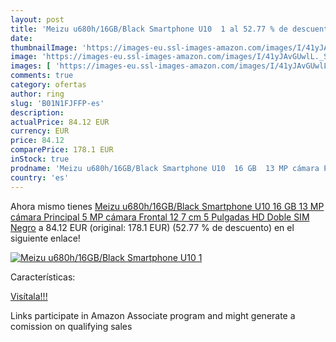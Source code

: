 ```yaml
---
layout: post
title: 'Meizu u680h/16GB/Black Smartphone U10  1 al 52.77 % de descuento'
date: 
thumbnailImage: 'https://images-eu.ssl-images-amazon.com/images/I/41yJAvGUwlL._SL200_.jpg'
image: 'https://images-eu.ssl-images-amazon.com/images/I/41yJAvGUwlL._SL200_.jpg'
images: [ 'https://images-eu.ssl-images-amazon.com/images/I/41yJAvGUwlL._SL200_.jpg' ]
comments: true
category: ofertas
author: ring
slug: 'B01N1FJFFP-es'
description:
actualPrice: 84.12 EUR
currency: EUR
price: 84.12
comparePrice: 178.1 EUR
inStock: true
prodname: 'Meizu u680h/16GB/Black Smartphone U10  16 GB  13 MP cámara Principal  5 MP cámara Frontal  12 7 cm  5 Pulgadas  HD  Doble SIM Negro'
country: 'es'
---
```


Ahora mismo tienes [Meizu u680h/16GB/Black Smartphone U10  16 GB  13 MP cámara Principal  5 MP cámara Frontal  12 7 cm  5 Pulgadas  HD  Doble SIM Negro](https://www.amazon.es/dp/B01N1FJFFP/?tag=tolees-21) a 84.12 EUR (original: 178.1 EUR) (52.77 %  de descuento) en el siguiente enlace!

[![Meizu u680h/16GB/Black Smartphone U10  1](https://images-eu.ssl-images-amazon.com/images/I/41yJAvGUwlL._SL200_.jpg)](https://www.amazon.es/dp/B01N1FJFFP/?tag=tolees-21)

Características:


[Visítala!!!](https://www.amazon.es/dp/B01N1FJFFP/?tag=tolees-21)

Links participate in Amazon Associate program and might generate a comission on qualifying sales
